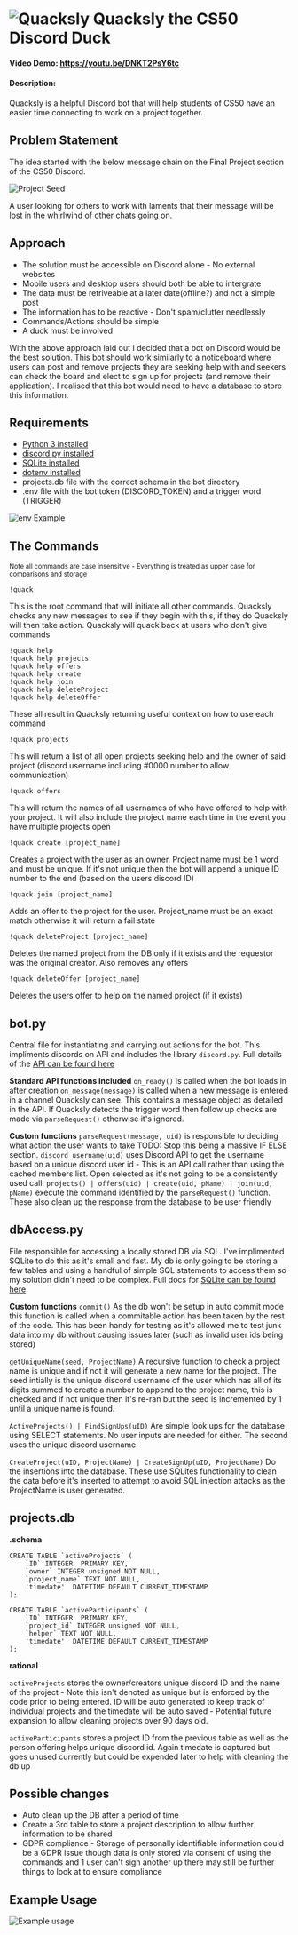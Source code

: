 

# ![Quacksly](/ideas/Quacksly.png) Quacksly the CS50 Discord Duck
#### Video Demo:  <https://youtu.be/DNKT2PsY6tc>
#### Description:


Quacksly is a helpful Discord bot that will help students of CS50 have an easier time connecting to work on a project together.


## Problem Statement
The idea started with the below message chain on the Final Project section of the CS50 Discord.

![Project Seed](/ideas/Seed.png)

A user looking for others to work with laments that their message will be lost in the whirlwind of other chats going on.


## Approach
+ The solution must be accessible on Discord alone - No external websites
+ Mobile users and desktop users should both be able to intergrate
+ The data must be retriveable at a later date(offline?) and not a simple post
+ The information has to be reactive - Don't spam/clutter needlessly
+ Commands/Actions should be simple
+ A duck must be involved

With the above approach laid out I decided that a bot on Discord would be the best solution. This bot should work similarly to a noticeboard where users can post and remove projects they are seeking help with and seekers can check the board and elect to sign up for projects (and remove their application). I realised that this bot would need to have a database to store this information.


## Requirements
+ [Python 3 installed](https://www.python.org/downloads/)
+ [discord.py installed](https://discordpy.readthedocs.io/en/stable/)
+ [SQLite installed](https://www.sqlite.org/index.html)
+ [dotenv installed](https://github.com/motdotla/dotenv)
+ projects.db file with the correct schema in the bot directory
+ .env file with the bot token (DISCORD_TOKEN) and a trigger word (TRIGGER)

![env Example](/ideas/envExample.png)

## The Commands
<sub>Note all commands are case insensitive - Everything is treated as upper case for comparisons and storage</sub>


```
!quack
```
This is the root command that will initiate all other commands. Quacksly checks any new messages to see if they begin with this, if they do Quacksly will then take action. Quacksly will quack back at users who don't give commands

```
!quack help
!quack help projects
!quack help offers
!quack help create
!quack help join
!quack help deleteProject
!quack help deleteOffer
```
These all result in Quacksly returning useful context on how to use each command

```
!quack projects
```
This will return a list of all open projects seeking help and the owner of said project (discord username including #0000 number to allow communication)

```
!quack offers
```
This will return the names of all usernames of who have offered to help with your project. It will also include the project name each time in the event you have multiple projects open

```
!quack create [project_name]
```
Creates a project with the user as an owner. Project name must be 1 word and must be unique. If it's not unique then the bot will append a unique ID number to the end (based on the users discord ID)

```
!quack join [project_name]
```
Adds an offer to the project for the user. Project_name must be an exact match otherwise it will return a fail state

```
!quack deleteProject [project_name]
```
Deletes the named project from the DB only if it exists and the requestor was the original creator. Also removes any offers

```
!quack deleteOffer [project_name]
```
Deletes the users offer to help on the named project (if it exists)

## bot.py

Central file for instantiating and carrying out actions for the bot. This impliments discords on API and includes the library `discord.py`. Full details of the [API can be found here](https://discordpy.readthedocs.io/en/stable/index.html)

__Standard API functions included__
`on_ready()` is called when the bot loads in after creation
`on_message(message)` is called when a new message is entered in a channel Quacksly can see. This contains a message object as detailed in the API. If Quacksly detects the trigger word then follow up checks are made via `parseRequest()` otherwise it's ignored.

__Custom functions__
`parseRequest(message, uid)` is responsible to deciding what action the user wants to take TODO: Stop this being a massive IF ELSE section.
`discord_username(uid)` uses Discord API to get the username based on a unique discord user id - This is an API call rather than using the cached members list. Open selected as it's not going to be a consistently used call.
`projects() | offers(uid) | create(uid, pName) | join(uid, pName)` execute the command identified by the `parseRequest()` function. These also clean up the response from the database to be user friendly


## dbAccess.py

File responsible for accessing a locally stored DB via SQL. I've implimented SQLite to do this as it's small and fast. My db is only going to be storing a few tables and using a handful of simple SQL statements to access them so my solution didn't need to be complex. Full docs for [SQLite can be found here](https://www.sqlite.org/docs.html)

__Custom functions__
`commit()` As the db won't be setup in auto commit mode this function is called when a commitable action has been taken by the rest of the code. This has been handy for testing as it's allowed me to test junk data into my db without causing issues later (such as invalid user ids being stored)

`getUniqueName(seed, ProjectName)` A recursive function to check a project name is unique and if not it will generate a new name for the project. The seed intially is the unique discord username of the user which has all of its digits summed to create a number to append to the project name, this is checked and if not unique then it's re-ran but the seed is incremented by 1 until a  unique name is found. 

`ActiveProjects() | FindSignUps(uID)` Are simple look ups for the database using SELECT statements. No user inputs are needed for either. The second uses the unique discord username.

`CreateProject(uID, ProjectName) | CreateSignUp(uID, ProjectName)` Do the insertions into the database. These use SQLites functionality to clean the data before it's inserted to attempt to avoid SQL injection attacks as the ProjectName is user generated.


## projects.db

__.schema__
```
CREATE TABLE `activeProjects` (
	`ID` INTEGER  PRIMARY KEY,
	`owner` INTEGER unsigned NOT NULL,
	`project_name` TEXT NOT NULL,
	'timedate'  DATETIME DEFAULT CURRENT_TIMESTAMP
);

CREATE TABLE `activeParticipants` (
	`ID` INTEGER  PRIMARY KEY,
	`project_id` INTEGER unsigned NOT NULL,
	`helper` TEXT NOT NULL,
	'timedate'  DATETIME DEFAULT CURRENT_TIMESTAMP
);
```
__rational__

`activeProjects` stores the owner/creators unique discord ID and the name of the project - Note this isn't denoted as unique but is enforced by the code prior to being entered. ID will be auto generated to keep track of individual projects and the timedate will be auto saved - Potential future expansion to allow cleaning projects over 90 days old.

`activeParticipants` stores a project ID from the previous table as well as the person offering helps unique discord id. Again timedate is captured but goes unused currently but could be expended later to help with cleaning the db up

## Possible changes

+ Auto clean up the DB after a period of time
+ Create a 3rd table to store a project description to allow further information to be shared
+ GDPR compliance - Storage of personally identifiable information could be a GDPR issue though data is only stored via consent of using the commands and 1 user can't sign another up there may still be further things to look at to ensure compliance

## Example Usage

![Example usage](/ideas/QuackslyExamples.png)